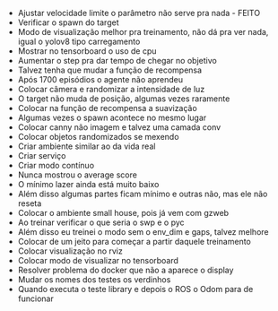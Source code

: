 * Ajustar velocidade limite o parâmetro não serve pra nada - FEITO
* Verificar o spawn do target 
* Modo de visualização melhor pra treinamento, não dá pra ver nada, igual o yolov8 tipo carregamento 
* Mostrar no tensorboard o uso de cpu
* Aumentar o step pra dar tempo de chegar no objetivo 
* Talvez tenha que mudar a função de recompensa 
* Após 1700 episódios o agente não aprendeu
* Colocar câmera e randomizar a intensidade de luz 
* O target não muda de posição, algumas vezes raramente 
* Colocar na função de recompensa a suavização 
* Algumas vezes o spawn acontece no mesmo lugar 
* Colocar canny não imagem e talvez uma camada conv 
* Colocar objetos randomizados se mexendo 
* Criar ambiente similar ao da vida real 
* Criar serviço 
* Criar modo contínuo 
* Nunca mostrou o average score
* O mínimo lazer ainda está muito baixo
* Além disso algumas partes ficam mínimo e outras não, mas ele não reseta 
* Colocar o ambiente small house, pois já vem com gzweb
* Ao treinar verificar o que seria o swp e o pyc 
* Além disso eu treinei o modo sem o env_dim e gaps, talvez melhore 
* Colocar de um jeito para começar a partir daquele treinamento 
* Colocar visualização no rviz 
* Colocar modo de visualizar no tensorboard
* Resolver problema do docker que não a aparece o display 
* Mudar os nomes dos testes os verdinhos 
* Quando executa o teste library e depois o ROS o Odom para de funcionar